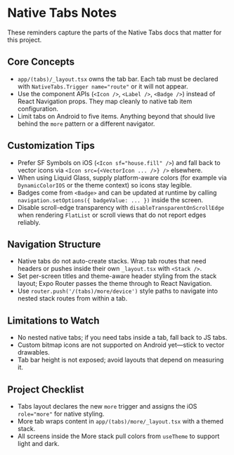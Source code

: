# Native Tabs Notes

These reminders capture the parts of the Native Tabs docs that matter for this project.

## Core Concepts

- `app/(tabs)/_layout.tsx` owns the tab bar. Each tab must be declared with `NativeTabs.Trigger name="route"` or it will not appear.
- Use the component APIs (`<Icon />`, `<Label />`, `<Badge />`) instead of React Navigation props. They map cleanly to native tab item configuration.
- Limit tabs on Android to five items. Anything beyond that should live behind the `more` pattern or a different navigator.

## Customization Tips

- Prefer SF Symbols on iOS (`<Icon sf="house.fill" />`) and fall back to vector icons via `<Icon src={<VectorIcon ... />} />` elsewhere.
- When using Liquid Glass, supply platform-aware colors (for example via `DynamicColorIOS` or the theme context) so icons stay legible.
- Badges come from `<Badge>` and can be updated at runtime by calling `navigation.setOptions({ badgeValue: ... })` inside the screen.
- Disable scroll-edge transparency with `disableTransparentOnScrollEdge` when rendering `FlatList` or scroll views that do not report edges reliably.

## Navigation Structure

- Native tabs do not auto-create stacks. Wrap tab routes that need headers or pushes inside their own `_layout.tsx` with `<Stack />`.
- Set per-screen titles and theme-aware header styling from the stack layout; Expo Router passes the theme through to React Navigation.
- Use `router.push('/(tabs)/more/device')` style paths to navigate into nested stack routes from within a tab.

## Limitations to Watch

- No nested native tabs; if you need tabs inside a tab, fall back to JS tabs.
- Custom bitmap icons are not supported on Android yet—stick to vector drawables.
- Tab bar height is not exposed; avoid layouts that depend on measuring it.

## Project Checklist

- Tabs layout declares the new `more` trigger and assigns the iOS `role="more"` for native styling.
- More tab wraps content in `app/(tabs)/more/_layout.tsx` with a themed stack.
- All screens inside the More stack pull colors from `useTheme` to support light and dark.
